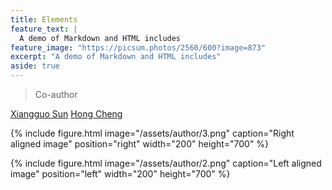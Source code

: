 ```yaml
---
title: Elements
feature_text: |
  A demo of Markdown and HTML includes
feature_image: "https://picsum.photos/2560/600?image=873"
excerpt: "A demo of Markdown and HTML includes"
aside: true
---
```






> Co-author



[Xiangguo Sun](https://xgsun.mysxl.cn/)
[Hong Cheng](https://www1.se.cuhk.edu.hk/~hcheng/)

{% include figure.html image="/assets/author/3.png" caption="Right aligned image" position="right" width="200" height="700" %}

{% include figure.html image="/assets/author/2.png" caption="Left aligned image" position="left" width="200" height="700" %}

